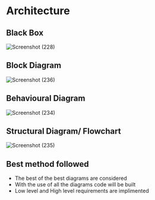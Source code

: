 # Architecture

## Black Box
![Screenshot (228)](https://user-images.githubusercontent.com/42509490/155834819-0c1687c7-6275-4996-bb24-75e96938209d.png)

## Block Diagram
![Screenshot (236)](https://user-images.githubusercontent.com/42509490/155855066-98dbbd85-6947-4f2e-944c-56c239688da8.png)

## Behavioural Diagram
![Screenshot (234)](https://user-images.githubusercontent.com/42509490/155850272-b0eb14c9-2436-4bd5-8e20-079416ba0c8a.png)

## Structural Diagram/ Flowchart
![Screenshot (235)](https://user-images.githubusercontent.com/42509490/155854412-a949ab20-b0ad-4bfd-8742-4a0124acacc9.png)

## Best method followed
* The best of the best diagrams are considered
* With the use of all the diagrams code will be built
* Low level and High level requirements are implimented
